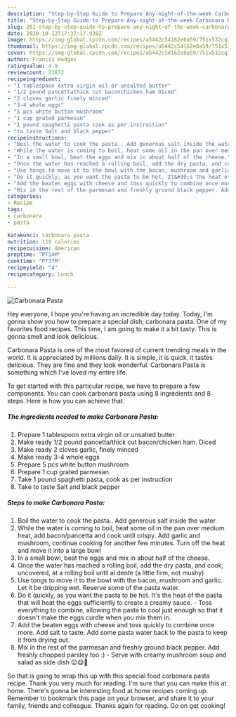 ```yaml
---
description: "Step-by-Step Guide to Prepare Any-night-of-the-week Carbonara Pasta"
title: "Step-by-Step Guide to Prepare Any-night-of-the-week Carbonara Pasta"
slug: 201-step-by-step-guide-to-prepare-any-night-of-the-week-carbonara-pasta
date: 2020-10-12T17:37:17.930Z
image: https://img-global.cpcdn.com/recipes/a5442c54162e0a59/751x532cq70/carbonara-pasta-recipe-main-photo.jpg
thumbnail: https://img-global.cpcdn.com/recipes/a5442c54162e0a59/751x532cq70/carbonara-pasta-recipe-main-photo.jpg
cover: https://img-global.cpcdn.com/recipes/a5442c54162e0a59/751x532cq70/carbonara-pasta-recipe-main-photo.jpg
author: Francis Hodges
ratingvalue: 4.9
reviewcount: 23872
recipeingredient:
- "1 tablespoon extra virgin oil or unsalted butter"
- "1/2 pound pancettathick cut baconchicken ham Diced"
- "2 cloves garlic finely minced"
- "3-4 whole eggs"
- "5 pcs white button mushroom"
- "1 cup grated parmesan"
- "1 pound spaghetti pasta cook as per instruction"
- "to taste Salt and black pepper"
recipeinstructions:
- "Boil the water to cook the pasta.. Add generous salt inside the water"
- "While the water is coming to boil, heat some oil in the pan over medium heat, add bacon/pancetta and cook until crispy. Add garlic and mushroom, continue cooking for another few minutes. Turn off the heat and move it into a large bowl"
- "In a small bowl, beat the eggs and mix in about half of the cheese."
- "Once the water has reached a rolling boil, add the dry pasta, and cook, uncovered, at a rolling boil until al dente (a little firm, not mushy)"
- "Use tongs to move it to the bowl with the bacon, mushroom and garlic. Let it be dripping wet. Reserve some of the pasta water."
- "Do it quickly, as you want the pasta to be hot. It&#39;s the heat of the pasta that will heat the eggs sufficiently to create a creamy sauce. Toss everything to combine, allowing the pasta to cool just enough so that it doesn&#39;t make the eggs curdle when you mix them in."
- "Add the beaten eggs with cheese and toss quickly to combine once more. Add salt to taste. Add some pasta water back to the pasta to keep it from drying out."
- "Mix in the rest of the parmesan and freshly ground black pepper. Add freshly chopped parsley too :) Serve with creamy mushroom soup and salad as side dish 😉😋🤤"
categories:
- Recipe
tags:
- carbonara
- pasta

katakunci: carbonara pasta 
nutrition: 119 calories
recipecuisine: American
preptime: "PT14M"
cooktime: "PT37M"
recipeyield: "4"
recipecategory: Lunch

---
```



![Carbonara Pasta](https://img-global.cpcdn.com/recipes/a5442c54162e0a59/751x532cq70/carbonara-pasta-recipe-main-photo.jpg)

Hey everyone, I hope you're having an incredible day today. Today, I'm gonna show you how to prepare a special dish, carbonara pasta. One of my favorites food recipes. This time, I am going to make it a bit tasty. This is gonna smell and look delicious.



Carbonara Pasta is one of the most favored of current trending meals in the world. It is appreciated by millions daily. It is simple, it is quick, it tastes delicious. They are fine and they look wonderful. Carbonara Pasta is something which I've loved my entire life.


To get started with this particular recipe, we have to prepare a few components. You can cook carbonara pasta using 8 ingredients and 8 steps. Here is how you can achieve that.

<!--inarticleads1-->

##### The ingredients needed to make Carbonara Pasta:

1. Prepare 1 tablespoon extra virgin oil or unsalted butter
1. Make ready 1/2 pound pancetta/thick cut bacon/chicken ham. Diced
1. Make ready 2 cloves garlic, finely minced
1. Make ready 3-4 whole eggs
1. Prepare 5 pcs white button mushroom
1. Prepare 1 cup grated parmesan
1. Take 1 pound spaghetti pasta, cook as per instruction
1. Take to taste Salt and black pepper




<!--inarticleads2-->

##### Steps to make Carbonara Pasta:

1. Boil the water to cook the pasta.. Add generous salt inside the water
1. While the water is coming to boil, heat some oil in the pan over medium heat, add bacon/pancetta and cook until crispy. Add garlic and mushroom, continue cooking for another few minutes. Turn off the heat and move it into a large bowl
1. In a small bowl, beat the eggs and mix in about half of the cheese.
1. Once the water has reached a rolling boil, add the dry pasta, and cook, uncovered, at a rolling boil until al dente (a little firm, not mushy)
1. Use tongs to move it to the bowl with the bacon, mushroom and garlic. Let it be dripping wet. Reserve some of the pasta water.
1. Do it quickly, as you want the pasta to be hot. It&#39;s the heat of the pasta that will heat the eggs sufficiently to create a creamy sauce. - Toss everything to combine, allowing the pasta to cool just enough so that it doesn&#39;t make the eggs curdle when you mix them in.
1. Add the beaten eggs with cheese and toss quickly to combine once more. Add salt to taste. Add some pasta water back to the pasta to keep it from drying out.
1. Mix in the rest of the parmesan and freshly ground black pepper. Add freshly chopped parsley too :) - Serve with creamy mushroom soup and salad as side dish 😉😋🤤




So that is going to wrap this up with this special food carbonara pasta recipe. Thank you very much for reading. I'm sure that you can make this at home. There's gonna be interesting food at home recipes coming up. Remember to bookmark this page on your browser, and share it to your family, friends and colleague. Thanks again for reading. Go on get cooking!
